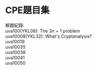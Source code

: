 # CPE題目集  
解題紀錄:  
uva100(YKL08): The 3n + 1 problem   
uva10008(YKL32): What's Cryptanalysis?  
uva10019  
uva10035  
uva10038  
uva10041  
uva10050
